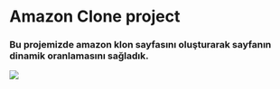 <h1> Amazon Clone project </h1>


<h3> Bu projemizde amazon klon sayfasını oluşturarak sayfanın dinamik oranlamasını sağladık. </h3>

![](onizleme.gif)

